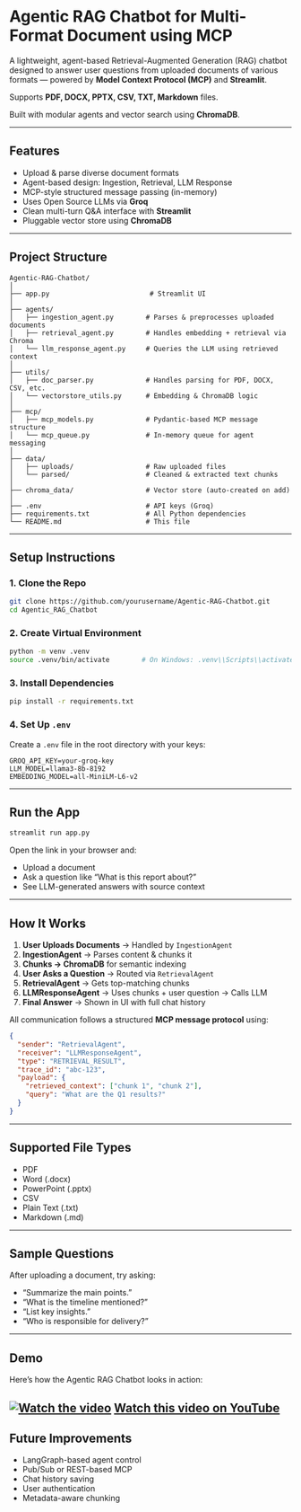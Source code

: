 # Agentic RAG Chatbot for Multi-Format Document using MCP

A lightweight, agent-based Retrieval-Augmented Generation (RAG) chatbot designed to answer user questions from uploaded documents of various formats — powered by **Model Context Protocol (MCP)** and **Streamlit**.  

Supports **PDF, DOCX, PPTX, CSV, TXT, Markdown** files.   

Built with modular agents and vector search using **ChromaDB**.

---

## Features

- Upload & parse diverse document formats  
- Agent-based design: Ingestion, Retrieval, LLM Response  
- MCP-style structured message passing (in-memory)  
- Uses Open Source LLMs via **Groq**  
- Clean multi-turn Q\&A interface with **Streamlit**  
- Pluggable vector store using **ChromaDB**  

---

## Project Structure

```
Agentic-RAG-Chatbot/
│
├── app.py                         # Streamlit UI
│
├── agents/
│   ├── ingestion_agent.py        # Parses & preprocesses uploaded documents
│   ├── retrieval_agent.py        # Handles embedding + retrieval via Chroma
│   └── llm_response_agent.py     # Queries the LLM using retrieved context
│
├── utils/
│   ├── doc_parser.py             # Handles parsing for PDF, DOCX, CSV, etc.
│   └── vectorstore_utils.py      # Embedding & ChromaDB logic
│
├── mcp/
│   ├── mcp_models.py             # Pydantic-based MCP message structure
│   └── mcp_queue.py              # In-memory queue for agent messaging
│
├── data/
│   ├── uploads/                  # Raw uploaded files
│   └── parsed/                   # Cleaned & extracted text chunks
│
├── chroma_data/                  # Vector store (auto-created on add)
│
├── .env                          # API keys (Groq)
├── requirements.txt              # All Python dependencies
└── README.md                     # This file
```

---

## Setup Instructions

### 1. Clone the Repo

```bash
git clone https://github.com/yourusername/Agentic-RAG-Chatbot.git  
cd Agentic_RAG_Chatbot
```

### 2. Create Virtual Environment

```bash
python -m venv .venv
source .venv/bin/activate        # On Windows: .venv\\Scripts\\activate
```

### 3. Install Dependencies

```bash
pip install -r requirements.txt
```

### 4. Set Up `.env`

Create a `.env` file in the root directory with your keys:

```env
GROQ_API_KEY=your-groq-key
LLM_MODEL=llama3-8b-8192
EMBEDDING_MODEL=all-MiniLM-L6-v2
```

---

## Run the App

```bash
streamlit run app.py
```

Open the link in your browser and:

* Upload a document
* Ask a question like “What is this report about?”
* See LLM-generated answers with source context

---

## How It Works

1. **User Uploads Documents** → Handled by `IngestionAgent`
2. **IngestionAgent** → Parses content & chunks it
3. **Chunks → ChromaDB** for semantic indexing
4. **User Asks a Question** → Routed via `RetrievalAgent`
5. **RetrievalAgent** → Gets top-matching chunks
6. **LLMResponseAgent** → Uses chunks + user question → Calls LLM
7. **Final Answer** → Shown in UI with full chat history

All communication follows a structured **MCP message protocol** using:

```json
{
  "sender": "RetrievalAgent",
  "receiver": "LLMResponseAgent",
  "type": "RETRIEVAL_RESULT",
  "trace_id": "abc-123",
  "payload": {
    "retrieved_context": ["chunk 1", "chunk 2"],
    "query": "What are the Q1 results?"
  }
}
```

---

## Supported File Types

 - PDF
 - Word (.docx)
 - PowerPoint (.pptx)
 - CSV
 - Plain Text (.txt)
 - Markdown (.md)

---

## Sample Questions

After uploading a document, try asking:

* “Summarize the main points.”
* “What is the timeline mentioned?”
* “List key insights.”
* “Who is responsible for delivery?”

---

## Demo

Here’s how the Agentic RAG Chatbot looks in action:

[![Watch the video](https://img.youtube.com/vi/633zD8ruyGE/maxresdefault.jpg)](https://youtu.be/633zD8ruyGE)
  [Watch this video on YouTube](https://youtu.be/633zD8ruyGE)
---

## Future Improvements

 - LangGraph-based agent control
 - Pub/Sub or REST-based MCP
 - Chat history saving
 - User authentication
 - Metadata-aware chunking
